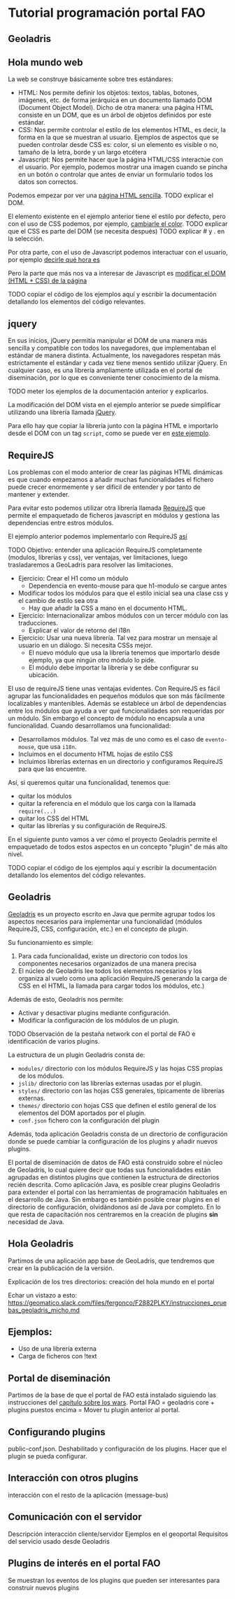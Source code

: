 # Tutorial programación portal FAO

## Geoladris

## Hola mundo web

La web se construye básicamente sobre tres estándares:

* HTML: Nos permite definir los objetos: textos, tablas, botones, imágenes, etc. de forma jerárquica en un documento llamado DOM (Document Object Model). Dicho de otra manera: una página HTML consiste en un DOM, que es un árbol de objetos definidos por este estándar. 
* CSS: Nos permite controlar el estilo de los elementos HTML, es decir, la forma en la que se muestran al usuario. Ejemplos de aspectos que se pueden controlar desde CSS es: color, si un elemento es visible o no, tamaño de la letra, borde y un largo etcétera
* Javascript: Nos permite hacer que la página HTML/CSS interactúe con el usuario. Por ejemplo, podemos mostrar una imagen cuando se pincha en un botón o controlar que antes de enviar un formulario todos los datos son correctos.

Podemos empezar por ver una [página HTML sencilla](ejemplos/hola-mundo-web/base.html). TODO explicar el DOM.

El elemento existente en el ejemplo anterior tiene el estilo por defecto, pero con el uso de CSS podemos, por ejemplo, [cambiarle el color](ejemplos/hola-mundo-web/hola-css.html).
TODO explicar que el CSS es parte del DOM (se necesita después)
TODO explicar # y . en la selección.

Por otra parte, con el uso de Javascript podemos interactuar con el usuario, por ejemplo [decirle qué hora es](ejemplos/hola-mundo-web/hola-javascript.html)

Pero la parte que más nos va a interesar de Javascript es [modificar el DOM (HTML + CSS) de la página](ejemplos/hola-mundo-web/js-dom.html)

TODO copiar el código de los ejemplos aquí y escribir la documentación detallando los elementos del código relevantes.

## jquery

En sus inicios, jQuery permitía manipular el DOM de una manera más sencilla y compatible con todos los navegadores, que implementaban el estándar de manera distinta. Actualmente, los navegadores respetan más estrictamente el estándar y cada vez tiene menos sentido utilizar jQuery. En cualquier caso, es una librería ampliamente utilizada en el portal de diseminación, por lo que es conveniente tener conocimiento de la misma. 

TODO meter los ejemplos de la documentación anterior y explicarlos.

La modificación del DOM vista en el ejemplo anterior se puede simplificar utilizando una librería llamada [jQuery](http://jquery.com).

Para ello hay que copiar la librería junto con la página HTML e importarlo desde el DOM con un tag `script`, como se puede ver en [este ejemplo](ejemplos/jquery/jquery-dom.html).

## RequireJS

Los problemas con el modo anterior de crear las páginas HTML dinámicas es que cuando empezamos a añadir muchas funcionalidades el fichero puede crecer enormemente y ser difícil de entender y por tanto de mantener y extender.

Para evitar esto podemos utilizar otra librería llamada [RequireJS](http://requirejs.org/) que permite el empaquetado de ficheros javascript en módulos y gestiona las dependencias entre estros módulos.

El ejemplo anterior podemos implementarlo con RequireJS [así](ejemplos/requirejs/hola-requirejs.html) 

TODO Objetivo: entender una aplicación RequireJS completamente (modulos, librerías y css), ver ventajas, ver limitaciones, luego trasladaremos a GeoLadris para resolver las limitaciones.

* Ejercicio: Crear el H1 como un módulo
    * Dependencia en evento-mouse para que h1-modulo se cargue antes
* Modificar todos los módulos para que el estilo inicial sea una clase css y el cambio de estilo sea otra
    * Hay que añadir la CSS a mano en el documento HTML.
* Ejercicio: Internacionalizar ambos módulos con un tercer módulo con las traducciones.
    * Explicar el valor de retorno del i18n
* Ejercicio: Usar una nueva librería. Tal vez para mostrar un mensaje al usuario en un diálogo. Si necesita CSSs mejor.
    * El nuevo módulo que usa la librería tenemos que importarlo desde ejemplo, ya que ningún otro módulo lo pide.
    * El módulo debe importar la librería y se debe configurar su ubicación.

El uso de requireJS tiene unas ventajas evidentes. Con RequireJS es fácil agrupar las funcionalidades en pequeños módulos que son más fácilmente localizables y mantenibles. Además se establece un árbol de dependencias entre los módulos que ayuda a ver qué funcionalidades son requeridas por un módulo. Sin embargo el concepto de módulo no encapsula a una funcionalidad. Cuando desarrollamos una funcionalidad:

* Desarrollamos módulos. Tal vez más de uno como es el caso de `evento-mouse`, que usa `i18n`.
* Incluimos en el documento HTML hojas de estilo CSS
* Incluimos librerías externas en un directorio y configuramos RequireJS para que las encuentre.

Así, si queremos quitar una funcionalidad, tenemos que:

* quitar los módulos
* quitar la referencia en el módulo que los carga con la llamada `require(...)`
* quitar los CSS del HTML
* quitar las librerías y su configuración de RequireJS.

En el siguiente punto vamos a ver cómo el proyecto Geoladris permite el empaquetado de todos estos aspectos en un concepto "plugin" de más alto nivel.  

TODO copiar el código de los ejemplos aquí y escribir la documentación detallando los elementos del código relevantes.

## Geoladris

[Geoladris](https://github.com/geoladris/) es un proyecto escrito en Java que permite agrupar todos los aspectos necesarios para implementar una funcionalidad (módulos RequireJS, CSS, configuración, etc.) en el concepto de plugin.

Su funcionamiento es simple: 

1. Para cada funcionalidad, existe un directorio con todos los componentes necesarios organizados de una manera precisa
2. El núcleo de Geoladris lee todos los elementos necesarios y los organiza al vuelo como una aplicación RequireJS generando la carga de CSS en el HTML, la llamada para cargar todos los módulos, etc.)

Además de esto, Geoladris nos permite:
- Activar y desactivar plugins mediante configuración.
- Modificar la configuración de los módulos de un plugin.

TODO Observación de la pestaña network con el portal de FAO e identificación de varios plugins.

La estructura de un plugin Geoladris consta de:

* `modules/` directorio con los módulos RequireJS y las hojas CSS propias de los módulos.
* `jslib/` directorio con las librerías externas usadas por el plugin.
* `styles/` directorio con las hojas CSS generales, típicamente de librerías externas.
* `themes/` directorio con hojas CSS que definen el estilo general de los elementos del DOM aportados por el plugin.
* `conf.json` fichero con la configuración del plugin

Además, toda aplicación Geoladris consta de un directorio de configuración donde se puede cambiar la configuración de los plugins y añadir nuevos plugins. 

El portal de diseminación de datos de FAO está construido sobre el núcleo de Geoladris, lo cual quiere decir que todas sus funcionalidades están agrupadas en distintos plugins que contienen la estructura de directorios recién descrita. Como aplicación Java, es posible crear plugins Geoladris para extender el portal con las herramientas de programación habituales en el desarrollo de Java. Sin embargo es también posible crear plugins en el directorio de configuración, olvidándonos así de Java por completo. En lo que resta de capacitación nos centraremos en la creación de plugins **sin** necesidad de Java.

## Hola Geoladris

Partimos de una aplicación app base de GeoLadris, que tendremos que crear en la publicación de la versión.

Explicación de los tres directorios: creación del hola mundo en el portal

Echar un vistazo a esto: https://geomatico.slack.com/files/fergonco/F2882PLKY/instrucciones_pruebas_geoladris_micho.md

## Ejemplos:

* Uso de una librería externa
* Carga de ficheros con !text

## Portal de diseminación

Partimos de la base de que el portal de FAO está instalado siguiendo las instrucciones del [capítulo sobre los wars](wars.md). 
Portal FAO = geoladris core + plugins puestos encima = Mover tu plugin anterior al portal.

## Configurando plugins

public-conf.json. Deshabilitado y configuración de los plugins. Hacer que el plugin se pueda configurar.

## Interacción con otros plugins

interacción con el resto de la aplicación (message-bus)

## Comunicación con el servidor

Descripción interacción cliente/servidor
Ejemplos en el geoportal
Requisitos del servicio usado desde Geoladris

## Plugins de interés en el portal FAO

Se muestran los eventos de los plugins que pueden ser interesantes para construir nuevos plugins
